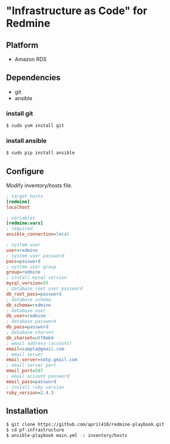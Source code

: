 # "Infrastructure as Code" for Redmine

## Platform

- Amazon RDS

## Dependencies

- git
- ansible

### install git

```bash
$ sudo yum install git
```

### install ansible

```bash
$ sudo pip install ansible
```

## Configure

Modify inventory/hosts file.

```ini
; target hosts
[redmine]
localhost

; variables
[redmine:vars]
; required
ansible_connection=local

; system user
user=redmine
; system user password
pass=password
; system user group
group=redmine
; install mysql version
mysql_version=55
; database root user password
db_root_pass=password
; database schema
db_schema=redmine
; database user
db_user=redmine
; database password
db_pass=password
; database charset
db_charset=utf8mb4
; email address (account)
email=sample@gmail.com
; email server
email_server=smtp.gmail.com
; email server port
email_port=587
; email account password
email_pass=password
; install ruby version
ruby_version=2.4.3
```

## Installation

```bash
$ git clone https://github.com/april418/redmine-playbook.git
$ cd pf-infrastructure
$ ansible-playbook main.yml -i inventory/hosts
```

